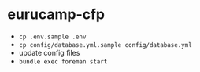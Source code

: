 # eurucamp-cfp

* `cp .env.sample .env`
* `cp config/database.yml.sample config/database.yml`
* update config files
* `bundle exec foreman start`